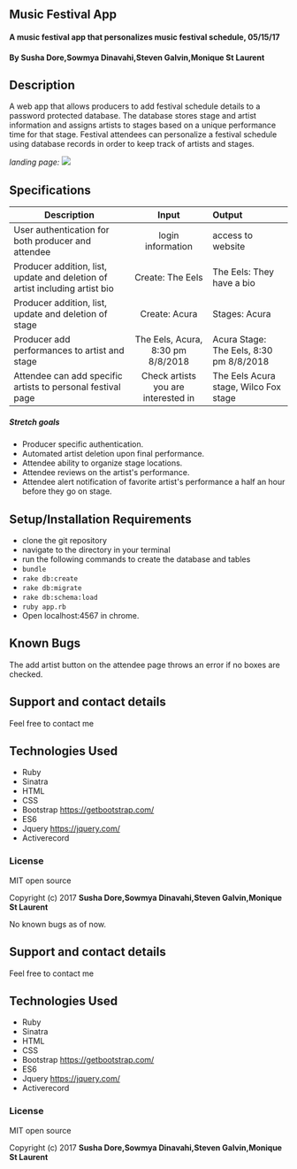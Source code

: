 ## Music Festival App

#### A music festival app that personalizes music festival schedule, 05/15/17


#### By **Susha Dore,Sowmya Dinavahi,Steven Galvin,Monique St Laurent**


## Description

A web app that allows producers to add festival schedule details to a password protected database. The database stores stage and artist information and assigns artists to stages based on a unique performance time for that stage. Festival attendees can personalize a festival schedule using database records in order to keep track of artists and stages.

_landing page:_
![](https://github.com/sowmyadsl/festival/blob/master/public/img/Screen%20Shot%202017-05-18%20at%203.03.45%20PM.png?raw=true)

## Specifications
|Description|Input|Output|
|----------|:--------:|:---------|
|User authentication for both producer and attendee|login information|access to website|
|Producer addition, list, update and deletion of artist including artist bio|Create: The Eels|The Eels: They have a bio|
|Producer addition, list, update and deletion of stage|Create: Acura| Stages: Acura|
|Producer add performances to artist and stage|The Eels, Acura, 8:30 pm 8/8/2018| Acura Stage: The Eels, 8:30 pm 8/8/2018|
|Attendee can add specific artists to personal festival page|Check artists you are interested in| The Eels Acura stage, Wilco Fox stage|

##### Stretch goals
* Producer specific authentication.
* Automated artist deletion upon final performance.
* Attendee ability to organize stage locations.
* Attendee reviews on the artist's performance.
* Attendee alert notification of favorite artist's performance a half an hour before they go on stage.

## Setup/Installation Requirements

* clone the git repository
* navigate to the directory in your terminal
* run the following commands to create the database and tables
* `bundle`
* `rake db:create`
* `rake db:migrate`
* `rake db:schema:load`
* `ruby app.rb`
* Open localhost:4567 in chrome.

## Known Bugs

The add artist button on the attendee page throws an error if no boxes are checked.

## Support and contact details

Feel free to contact me

## Technologies Used

* Ruby
* Sinatra
* HTML
* CSS
* Bootstrap https://getbootstrap.com/
* ES6
* Jquery https://jquery.com/
* Activerecord

### License

MIT open source


Copyright (c) 2017 **Susha Dore,Sowmya Dinavahi,Steven Galvin,Monique St Laurent**

No known bugs as of now.

## Support and contact details

Feel free to contact me

## Technologies Used

* Ruby
* Sinatra
* HTML
* CSS
* Bootstrap https://getbootstrap.com/
* ES6
* Jquery https://jquery.com/
* Activerecord

### License

MIT open source


Copyright (c) 2017 **Susha Dore,Sowmya Dinavahi,Steven Galvin,Monique St Laurent**

